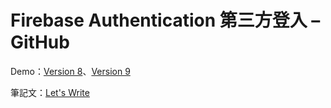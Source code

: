 # Firebase Authentication 第三方登入 – GitHub

Demo：[Version 8](https://letswritetw.github.io/letswrite-firebase-auth-github/)、[Version 9](https://letswritetw.github.io/letswrite-firebase-auth-github/v9.html)

筆記文：[Let's Write](https://www.letswrite.tw/firebase-auth-github/)

